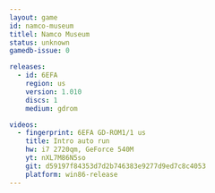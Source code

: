```yaml
---
layout: game
id: namco-museum
titlel: Namco Museum
status: unknown
gamedb-issue: 0

releases:
  - id: 6EFA
    region: us
    version: 1.010
    discs: 1
    medium: gdrom

videos:
  - fingerprint: 6EFA GD-ROM1/1 us
    title: Intro auto run
    hw: i7 2720qm, GeForce 540M
    yt: nXL7M86N5so
    git: d59197f84353d7d2b746383e9277d9ed7c8c4053
    platform: win86-release
---
```

